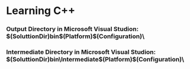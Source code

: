 # Learning C++

### Output Directory in Microsoft Visual Studion: $(SoluttionDir)bin\$(Platform)\$(Configuration)\
### Intermediate Directory in Microsoft Visual Studion: $(SoluttionDir)bin\Intermediate\$(Platform)\$(Configuration)\